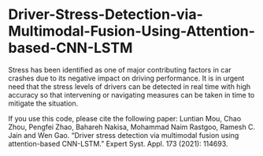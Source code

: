 # Driver-Stress-Detection-via-Multimodal-Fusion-Using-Attention-based-CNN-LSTM
Stress has been identified as one of major contributing factors in car crashes due to its negative impact on driving performance. It is in urgent need that the stress levels of drivers can be detected in real time with high accuracy so that intervening or navigating measures can be taken in time to mitigate the situation.

If you use this code, please cite the following paper:
Luntian Mou, Chao Zhou, Pengfei Zhao, Bahareh Nakisa, Mohammad Naim Rastgoo, Ramesh C. Jain and Wen Gao. “Driver stress detection via multimodal fusion using attention-based CNN-LSTM.” Expert Syst. Appl. 173 (2021): 114693.
